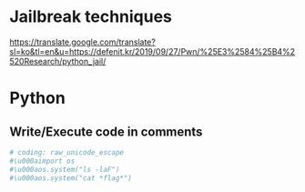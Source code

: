# Jailbreak techniques
https://translate.google.com/translate?sl=ko&tl=en&u=https://defenit.kr/2019/09/27/Pwn/%25E3%2584%25B4%2520Research/python_jail/

# Python
## Write/Execute code in comments
```python
# coding: raw_unicode_escape
#\u000aimport os
#\u000aos.system("ls -laF")
#\u000aos.system("cat *flag*")
```